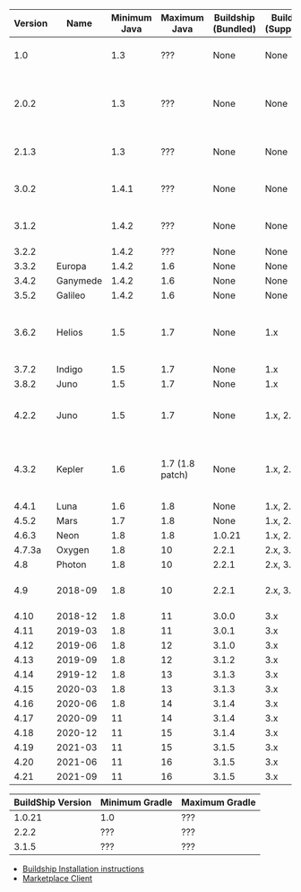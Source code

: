 | Version |  Name    | Minimum Java | Maximum Java   |  Buildship (Bundled)  | Buildship (Supported) | Notes |
|---------|----------|--------------|----------------|-----------------------|-----------------------|-------|
| 1.0     |          | 1.3          | ???            | None                  | None                  | Doesn't work on 64 Bit |
| 2.0.2   |          | 1.3          | ???            | None                  | None                  | Doesn't work on 64 Bit, crash on newer than Java 1.4.1 |
| 2.1.3   |          | 1.3          | ???            | None                  | None                  | Doesn't work on 64 Bit |
| 3.0.2   |          | 1.4.1        | ???            | None                  | None                  | Doesn't work on 64 Bit |
| 3.1.2   |          | 1.4.2        | ???            | None                  | None                  | Doesn't work on 64 Bit |
| 3.2.2   |          | 1.4.2        | ???            | None                  | None                  |
| 3.3.2   | Europa   | 1.4.2        | 1.6            | None                  | None                  |
| 3.4.2   | Ganymede | 1.4.2        | 1.6            | None                  | None                  |
| 3.5.2   | Galileo  | 1.4.2        | 1.6            | None                  | None                  |
| 3.6.2   | Helios   | 1.5          | 1.7            | None                  | 1.x                   | First to support Marketplace Client & BuildShip|
| 3.7.2   | Indigo   | 1.5          | 1.7            | None                  | 1.x                   |
| 3.8.2   | Juno     | 1.5          | 1.7            | None                  | 1.x                   |
| 4.2.2   | Juno     | 1.5          | 1.7            | None                  | 1.x, 2.x              | First version available on the eclipse-installer |
| 4.3.2   | Kepler   | 1.6          | 1.7 (1.8 patch)| None                  | 1.x, 2.x, 3.x         | Has optional Java 8 support patch |
| 4.4.1   | Luna     | 1.6          | 1.8            | None                  | 1.x, 2.x, 3.x         |
| 4.5.2   | Mars     | 1.7          | 1.8            | None                  | 1.x, 2.x, 3.x         |
| 4.6.3   | Neon     | 1.8          | 1.8            | 1.0.21                | 1.x, 2.x, 3.x         |
| 4.7.3a  | Oxygen   | 1.8          | 10             | 2.2.1                 | 2.x, 3.x              |
| 4.8     | Photon   | 1.8          | 10             | 2.2.1                 | 2.x, 3.x              |
| 4.9     | 2018-09  | 1.8          | 10             | 2.2.1                 | 2.x, 3.x              | Last build with 32bit support |
| 4.10    | 2018-12  | 1.8          | 11             | 3.0.0                 | 3.x                   |
| 4.11    | 2019-03  | 1.8          | 11             | 3.0.1                 | 3.x                   |
| 4.12    | 2019-06  | 1.8          | 12             | 3.1.0                 | 3.x                   |
| 4.13    | 2019-09  | 1.8          | 12             | 3.1.2                 | 3.x                   |
| 4.14    | 2919-12  | 1.8          | 13             | 3.1.3                 | 3.x                   |
| 4.15    | 2020-03  | 1.8          | 13             | 3.1.3                 | 3.x                   |
| 4.16    | 2020-06  | 1.8          | 14             | 3.1.4                 | 3.x                   |
| 4.17    | 2020-09  | 11           | 14             | 3.1.4                 | 3.x                   |
| 4.18    | 2020-12  | 11           | 15             | 3.1.4                 | 3.x                   |
| 4.19    | 2021-03  | 11           | 15             | 3.1.5                 | 3.x                   |
| 4.20    | 2021-06  | 11           | 16             | 3.1.5                 | 3.x                   |
| 4.21    | 2021-09  | 11           | 16             | 3.1.5                 | 3.x                   |

|BuildShip Version | Minimum Gradle | Maximum Gradle |
|------------------|----------------|----------------|
| 1.0.21           | 1.0            | ???            |
| 2.2.2            | ???            | ???            |
| 3.1.5            | ???            | ???            |

- [Buildship Installation instructions](https://github.com/eclipse/buildship/blob/master/docs/user/Installation.md#installing-from-eclipseorg-update-site)
- [Marketplace Client](https://www.eclipse.org/mpc/)
